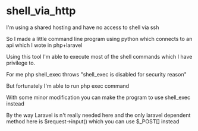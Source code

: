 # shell_via_http

I'm using a shared hosting and have no access to shell via ssh

So I made a little command line program using python which connects to an api which I wote in php+laravel 

Using this tool I'm able to execute most of the shell commands which I have privilege to.

For me php shell_exec throws "shell_exec is disabled for security reason"

But fortunately I'm able to run php exec command

With some minor modification you can make the program to use shell_exec instead

By the way Laravel is n't really needed here and the only laravel dependent method here is $request->input() which you can use $_POST[] instead



